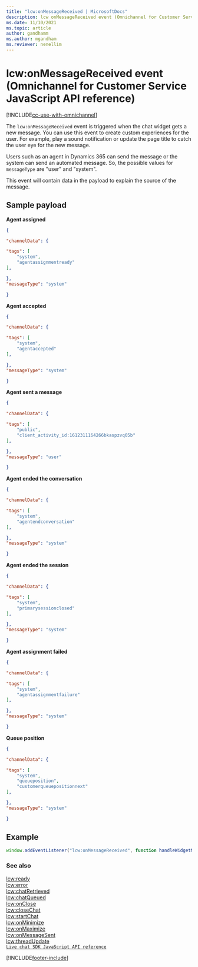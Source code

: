 ```yaml
---
title: "lcw:onMessageReceived | MicrosoftDocs"
description: lcw onMessageReceived event (Omnichannel for Customer Service JavaScript API reference)
ms.date: 11/10/2021
ms.topic: article
author: gandhamm
ms.author: mgandham
ms.reviewer: nenellim
---
```

# lcw:onMessageReceived event (Omnichannel for Customer Service JavaScript API reference)

[!INCLUDE[cc-use-with-omnichannel](../../../../includes/cc-use-with-omnichannel.md)]

The `lcw:onMessageReceived` event is triggered when the chat widget gets a new message. You can use this event to create custom experiences for the user. For example, play a sound notification or update the page title to catch the user eye for the new message.

Users such as an agent in Dynamics 365 can send the message or the system can send an automated message. So, the possible values for `messageType` are "user" and "system".

This event will contain data in the payload to explain the source of the message.

## Sample payload

**Agent assigned**

```JSON
{ 

"channelData": { 

"tags": [
    "system",
    "agentassignmentready"
],

},
"messageType": "system"

} 
```

**Agent accepted**

```JSON
{ 

"channelData": { 

"tags": [
    "system",
    "agentaccepted"
],

},
"messageType": "system"

} 
```

**Agent sent a message**

```JSON
{ 

"channelData": { 

"tags": [
    "public",
    "client_activity_id:1612311164266bkaspzvq05b"
],

},
"messageType": "user"

} 
```

**Agent ended the conversation**

```JSON
{ 

"channelData": { 

"tags": [
    "system",
    "agentendconversation"
],

},
"messageType": "system"

} 
```

**Agent ended the session**

```JSON
{ 

"channelData": { 

"tags": [
    "system",
    "primarysessionclosed"
],

},
"messageType": "system"

} 
```

**Agent assignment failed**

```JSON
{ 

"channelData": { 

"tags": [
    "system",
    "agentassignmentfailure"
],

},
"messageType": "system"

} 
```

**Queue position**

```JSON
{ 

"channelData": { 

"tags": [
    "system",
    "queueposition",
    "customerqueuepositionnext"
],

},
"messageType": "system"

} 
```

## Example

```javascript
window.addEventListener("lcw:onMessageReceived", function handleWidgetMessageReceivedEvent(payload){ // Handle the live chat widget message sent event });
```

### See also
[lcw:ready](lcw-ready.md)  
[lcw:error](lcw-error.md)  
[lcw:chatRetrieved](lcw-chatRetrieved.md)  
[lcw:chatQueued](lcw-chatQueued.md)  
[lcw:onClose](lcw-onclose.md)  
[lcw:closeChat](lcw-closechat.md)  
[lcw:startChat](lcw-startchat.md)   
[lcw:onMinimize](lcw-onminimize.md)  
[lcw:onMaximize](lcw-onmaximize.md)  
[lcw:onMessageSent](lcw-onmessagesent.md)  
[lcw:threadUpdate](lcw-threadUpdate.md)   
[`Live chat SDK JavaScript API reference`](../../omnichannel-reference.md)


[!INCLUDE[footer-include](../../../../includes/footer-banner.md)]
